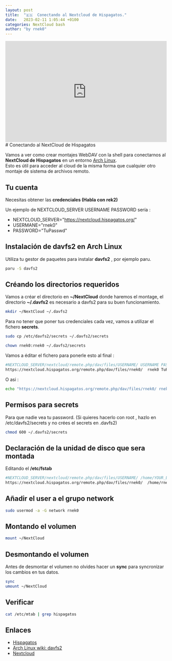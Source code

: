 ```yaml
---
layout: post
title:  "🇪🇸  Conectando al Nextcloud de Hispagatos."
date:   2023-02-11 1:05:44 +0100
categories: NextCloud bash
author: "by rnek0"
---
```

<div style="vertical-align: baseline; display: flex; justify-content: center;">
<iframe title="Conectando al Nextcloud de Hispagatos." src="https://ptb.lunarviews.net/videos/embed/a03b4831-c2cf-4a39-b5b9-c6989a4c2bac" allowfullscreen="" sandbox="allow-same-origin allow-scripts allow-popups" width="560" height="315" frameborder="0"></iframe>
</div>
# Conectando al NextCloud de Hispagatos

Vamos a ver como crear montajes WebDAV con la shell para conectarnos al __NextCloud de Hispagatos__ en un entorno [Arch Linux](https://archlinux.org/).  
Esto es útil para acceder al cloud de la misma forma que cualquier otro montaje de sistema de archivos remoto.

## Tu cuenta

Necesitas obtener las __credenciales (Habla con rek2)__  

Un ejemplo de NEXTCLOUD_SERVER USERNAME PASSWORD sería :

* NEXTCLOUD_SERVER="https://nextcloud.hispagatos.org/"
* USERMANE="rnek0"
* PASSWORD="TuPasswd"

## Instalación de __davfs2__ en Arch Linux

Utiliza tu gestor de paquetes para instalar __davfs2__ , por ejemplo paru.

```bash
paru -S davfs2
```

## Créando los directorios requeridos

Vamos a créar el directorio en __~/NextCloud__ donde haremos el montage, el directorio __~/.davfs2__ es necesario a davfs2 para su buen funcionamiento.

```bash
mkdir ~/NextCloud ~/.davfs2
```

Para no tener que poner tus credenciales cada vez, vamos a utilizar el fichero __secrets__.

```bash
sudo cp /etc/davfs2/secrets ~/.davfs2/secrets
```

```bash
chown rnek0:rnek0 ~/.davfs2/secrets
```

Vamos a éditar el fichero para ponerle esto al final :

```bash
#NEXTCLOUD_SERVER/nextcloud/remote.php/dav/files/USERNAME/ USERNAME PASSWORD
https://nextcloud.hispagatos.org/remote.php/dav/files/rnek0/  rnek0 TuPasswd 
```

O asi :

```bash
echo "https://nextcloud.hispagatos.org/remote.php/dav/files/rnek0/ rnek0  TuPasswd" >> /home/user/.dav2fs/secrets
```

## Permisos para secrets

Para que nadie vea tu password. (Si quieres hacerlo con root , hazlo en /etc/davfs2/secrets y no crées el secrets en .davfs2)

```bash
chmod 600 ~/.davfs2/secrets
```

## Declaración de la unidad de disco que sera montada

Editando el __/etc/fstab__

```bash
#NEXTCLOUD_SERVER/nextcloud/remote.php/dav/files/USERNAME/ /home/YOUR_LOGIN_USERNAME/NextCloud davfs user,rw,noauto 0 0                              │
https://nextcloud.hispagatos.org/remote.php/dav/files/rnek0/  /home/rnek0/NextCloud davfs user,rw,noauto 0 0
```

## Añadir el user a el grupo network

```bash
sudo usermod -a -G network rnek0
```

## Montando el volumen

```bash
mount ~/NextCloud 
```

## Desmontando el volumen

Antes de desmontar el volumen no olvides hacer un __sync__ para syncronizar los cambios en tus datos.

```bash
sync
umount ~/NextCloud
```

## Verificar

```bash
cat /etc/mtab | grep hispagatos
```

## Enlaces

* [Hispagatos](https://hispagatos.org)
* [Arch Linux wiki: davfs2](https://wiki.archlinux.org/index.php/Davfs2)
* [Nextcloud](https://nextcloud.com)

